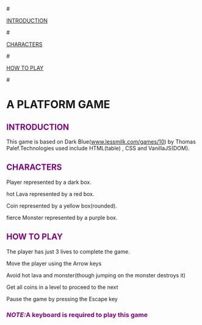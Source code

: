 #<p><a href= "#intro">INTRODUCTION</a></p>
#<p><a href= "#character">CHARACTERS</a></p>
#<p><a href= "#how">HOW TO PLAY</a></p>

#<h1>A PLATFORM GAME</h1>

<h2 id="introduction" style="color: purple">INTRODUCTION</h2>
This game is based on Dark Blue(<a href="www.lessmilk.com/games/10">www.lessmilk.com/games/10</a>) by Thomas Palef.Technologies used include HTML(table) , CSS and VanillaJS(DOM).

<h2 id="character" style="color: purple">CHARACTERS</h2></a>
<p>Player represented by a dark box.</p>
<p>hot Lava represented by a red box.</p>
<p>Coin represented by a yellow box(rounded).</p>
<p>fierce Monster represented by a purple box.</p>

<h2 id="how" style="color: purple">HOW TO PLAY</h2>
<p>The player has just 3  lives to complete the game.</p>
<p>Move the player using the Arrow keys </p>
<p>Avoid hot lava and monster(though jumping on the monster destroys it)</p>
<p>Get all coins in a level to proceed to the next</p>
<p>Pause the game by pressing the Escape key</p>

<h3 style="color: purple"><em><strong>NOTE:</strong></em>A keyboard is required to play this game</h3>